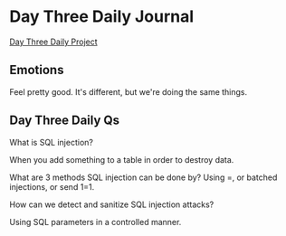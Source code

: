 # Day Three Daily Journal

[Day Three Daily Project]()

## Emotions

Feel pretty good. It's different, but we're doing the same things.

## Day Three Daily Qs

What is SQL injection?

When you add something to a table in order to destroy data.

What are 3 methods SQL injection can be done by?
Using =, or batched injections, or send 1=1.

How can we detect and sanitize SQL injection attacks?

Using SQL parameters in a controlled manner.
